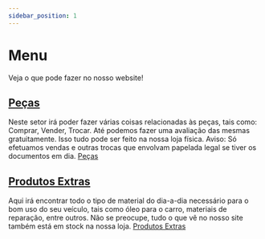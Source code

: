 ```yaml
---
sidebar_position: 1
---
```


# Menu

Veja o que pode fazer no nosso website!

## [Peças](docs/category/peças.md)

Neste setor irá poder fazer várias coisas relacionadas às peças, tais como: Comprar, Vender, Trocar. Até podemos fazer uma avaliação das mesmas gratuitamente. Isso tudo pode ser feito na nossa loja física. Aviso: Só efetuamos vendas e outras trocas que envolvam papelada legal se tiver os documentos em dia.
[Peças](docs/category/peças.md)

## [Produtos Extras](docs/category/produtos-extras.md)

Aqui irá encontrar todo o tipo de material do dia-a-dia necessário para o bom uso do seu veículo, tais como óleo para o carro, materiais de reparação, entre outros. Não se preocupe, tudo o que vê no nosso site também está em stock na nossa loja.
[Produtos Extras](docs/category/produtos-extras.md)

